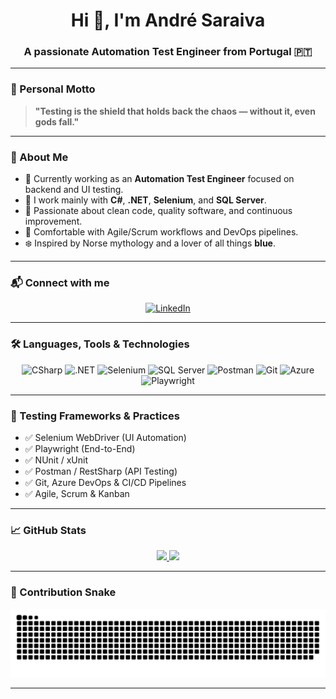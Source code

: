 <h1 align="center">Hi 👋, I'm André Saraiva</h1>
<h3 align="center">A passionate Automation Test Engineer from Portugal 🇵🇹</h3>

---

### 🎯 Personal Motto
> **"Testing is the shield that holds back the chaos — without it, even gods fall."**

---

### 🌟 About Me
- 🧠 Currently working as an **Automation Test Engineer** focused on backend and UI testing.
- 💬 I work mainly with **C#**, **.NET**, **Selenium**, and **SQL Server**.
- 🚀 Passionate about clean code, quality software, and continuous improvement.
- 🔄 Comfortable with Agile/Scrum workflows and DevOps pipelines.
- ❄️ Inspired by Norse mythology and a lover of all things **blue**.

---

### 📬 Connect with me
<p align="center">
  <a href="https://www.linkedin.com/in/andré-goncalves-saraiva" target="_blank">
    <img src="https://raw.githubusercontent.com/rahuldkjain/github-profile-readme-generator/master/src/images/icons/Social/linked-in-alt.svg" alt="LinkedIn" height="40" width="40" />
  </a>
</p>

---

### 🛠️ Languages, Tools & Technologies
<p align="center">
  <img src="https://img.shields.io/badge/CSharp-239120?style=for-the-badge&logo=csharp&logoColor=white" alt="CSharp" />
  <img src="https://img.shields.io/badge/.NET-512BD4?style=for-the-badge&logo=dotnet&logoColor=white" alt=".NET" />
  <img src="https://img.shields.io/badge/Selenium-43B02A?style=for-the-badge&logo=selenium&logoColor=white" alt="Selenium" />
  <img src="https://img.shields.io/badge/SQL_Server-CC2927?style=for-the-badge&logo=microsoftsqlserver&logoColor=white" alt="SQL Server" />
  <img src="https://img.shields.io/badge/Postman-FF6C37?style=for-the-badge&logo=postman&logoColor=white" alt="Postman" />
  <img src="https://img.shields.io/badge/Git-F05032?style=for-the-badge&logo=git&logoColor=white" alt="Git" />
  <img src="https://img.shields.io/badge/Azure-0078D4?style=for-the-badge&logo=microsoftazure&logoColor=white" alt="Azure" />
  <img src="https://img.shields.io/badge/Playwright-2B2E3A?style=for-the-badge&logo=playwright&logoColor=green" alt="Playwright" />
</p>

---

### 🧪 Testing Frameworks & Practices
- ✅ Selenium WebDriver (UI Automation)
- ✅ Playwright (End-to-End)
- ✅ NUnit / xUnit
- ✅ Postman / RestSharp (API Testing)
- ✅ Git, Azure DevOps & CI/CD Pipelines
- ✅ Agile, Scrum & Kanban

---

### 📈 GitHub Stats
<div align="center">
  <a href="https://github.com/AndreSaraiva012">
    <img height="160em" src="https://github-readme-stats.vercel.app/api?username=AndreSaraiva012&show_icons=true&theme=github_dark&include_all_commits=true&count_private=true"/>
    <img height="160em" src="https://github-readme-stats.vercel.app/api/top-langs/?username=AndreSaraiva012&layout=compact&langs_count=7&theme=github_dark"/>
  </a>
</div>

---

### 🐍 Contribution Snake
<div align="center">
  <img src="https://raw.githubusercontent.com/AndreSaraiva012/AndreSaraiva012/main/github-contribution-grid-snake.svg" alt="snake animation" />
</div>


---
